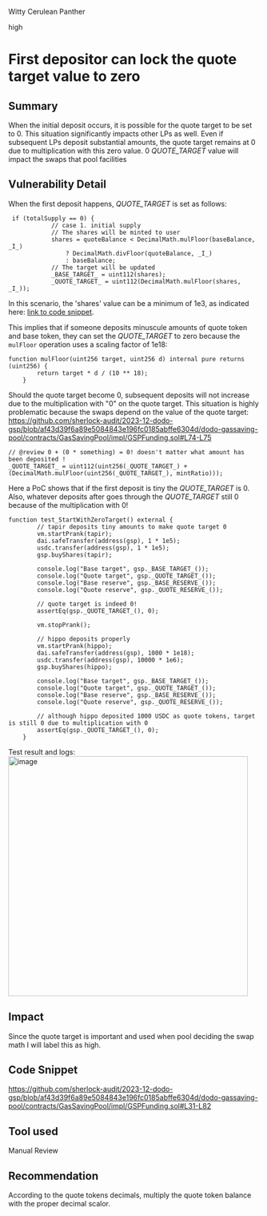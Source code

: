 Witty Cerulean Panther

high

# First depositor can lock the quote target value to zero

## Summary
When the initial deposit occurs, it is possible for the quote target to be set to 0. This situation significantly impacts other LPs as well. Even if subsequent LPs deposit substantial amounts, the quote target remains at 0 due to multiplication with this zero value. 0 _QUOTE_TARGET_ value will impact the swaps that pool facilities
## Vulnerability Detail
When the first deposit happens, _QUOTE_TARGET_ is set as follows:
```solidity
 if (totalSupply == 0) {
            // case 1. initial supply
            // The shares will be minted to user
            shares = quoteBalance < DecimalMath.mulFloor(baseBalance, _I_)
                ? DecimalMath.divFloor(quoteBalance, _I_)
                : baseBalance;
            // The target will be updated
            _BASE_TARGET_ = uint112(shares);
            _QUOTE_TARGET_ = uint112(DecimalMath.mulFloor(shares, _I_));
```

In this scenario, the 'shares' value can be a minimum of 1e3, as indicated here: [link to code snippet](https://github.com/sherlock-audit/2023-12-dodo-gsp/blob/af43d39f6a89e5084843e196fc0185abffe6304d/dodo-gassaving-pool/contracts/GasSavingPool/impl/GSPVault.sol#L295).

This implies that if someone deposits minuscule amounts of quote token and base token, they can set the _QUOTE_TARGET_ to zero because the `mulFloor` operation uses a scaling factor of 1e18:

```solidity
function mulFloor(uint256 target, uint256 d) internal pure returns (uint256) {
        return target * d / (10 ** 18);
    }
```

Should the quote target become 0, subsequent deposits will not increase due to the multiplication with "0" on the quote target. This situation is highly problematic because the swaps depend on the value of the quote target:
https://github.com/sherlock-audit/2023-12-dodo-gsp/blob/af43d39f6a89e5084843e196fc0185abffe6304d/dodo-gassaving-pool/contracts/GasSavingPool/impl/GSPFunding.sol#L74-L75
```solidity
// @review 0 + (0 * something) = 0! doesn't matter what amount has been deposited !
_QUOTE_TARGET_ = uint112(uint256(_QUOTE_TARGET_) + (DecimalMath.mulFloor(uint256(_QUOTE_TARGET_), mintRatio)));
```

Here a PoC shows that if the first deposit is tiny the _QUOTE_TARGET_ is 0. Also, whatever deposits after goes through the _QUOTE_TARGET_ still 0 because of the multiplication with 0! 

```solidity
function test_StartWithZeroTarget() external {
        // tapir deposits tiny amounts to make quote target 0
        vm.startPrank(tapir);
        dai.safeTransfer(address(gsp), 1 * 1e5);
        usdc.transfer(address(gsp), 1 * 1e5);
        gsp.buyShares(tapir);

        console.log("Base target", gsp._BASE_TARGET_());
        console.log("Quote target", gsp._QUOTE_TARGET_());
        console.log("Base reserve", gsp._BASE_RESERVE_());
        console.log("Quote reserve", gsp._QUOTE_RESERVE_());

        // quote target is indeed 0!
        assertEq(gsp._QUOTE_TARGET_(), 0);

        vm.stopPrank();

        // hippo deposits properly
        vm.startPrank(hippo);
        dai.safeTransfer(address(gsp), 1000 * 1e18);
        usdc.transfer(address(gsp), 10000 * 1e6);
        gsp.buyShares(hippo);

        console.log("Base target", gsp._BASE_TARGET_());
        console.log("Quote target", gsp._QUOTE_TARGET_());
        console.log("Base reserve", gsp._BASE_RESERVE_());
        console.log("Quote reserve", gsp._QUOTE_RESERVE_());

        // although hippo deposited 1000 USDC as quote tokens, target is still 0 due to multiplication with 0
        assertEq(gsp._QUOTE_TARGET_(), 0);
    }
```

Test result and logs:
<img width="479" alt="image" src="https://github.com/sherlock-audit/2023-12-dodo-gsp-mstpr/assets/120012681/762c190b-f35c-4d2a-9bf2-9654b94dd119">

## Impact
Since the quote target is important and used when pool deciding the swap math I will label this as high.
## Code Snippet
https://github.com/sherlock-audit/2023-12-dodo-gsp/blob/af43d39f6a89e5084843e196fc0185abffe6304d/dodo-gassaving-pool/contracts/GasSavingPool/impl/GSPFunding.sol#L31-L82
## Tool used

Manual Review

## Recommendation
According to the quote tokens decimals, multiply the quote token balance with the proper decimal scalor.